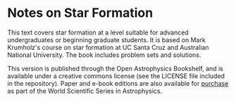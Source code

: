 # Notes on Star Formation

This text covers star formation at a level suitable for advanced undergraduates or beginning graduate students. It is based on Mark Krumholz's course on star formation at UC Santa Cruz and Australian National University. The book includes problem sets and solutions.

This version is published through the Open Astrophysics Bookshelf, and is available under a creative commons license (see the LICENSE file included in the repository). Paper and e-book editions are also available for [purchase](http://www.worldscientific.com/worldscibooks/10.1142/10091) as part of the World Scientific Series in Astrophysics.
